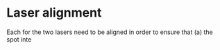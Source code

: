 # Laser alignment

Each for the two lasers need to be aligned in order to ensure that (a) the spot inte